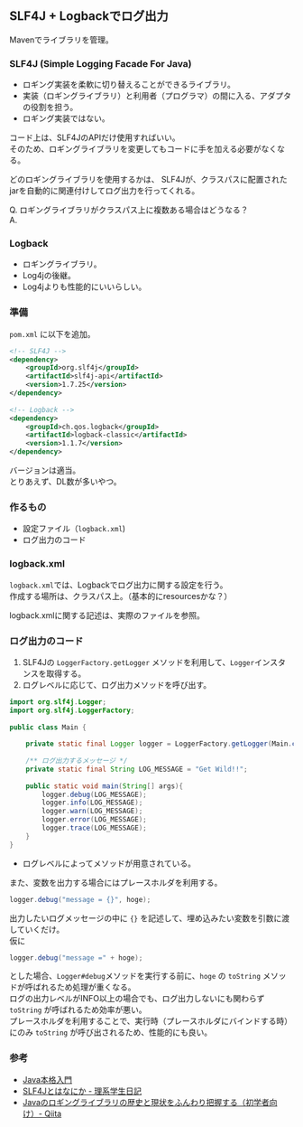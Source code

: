 ## SLF4J + Logbackでログ出力

Mavenでライブラリを管理。


### SLF4J (Simple Logging Facade For Java)

* ロギング実装を柔軟に切り替えることができるライブラリ。
* 実装（ロギングライブラリ）と利用者（プログラマ）の間に入る、アダプタの役割を担う。
* ロギング実装ではない。

コード上は、SLF4JのAPIだけ使用すればいい。<br/>
そのため、ロギングライブラリを変更してもコードに手を加える必要がなくなる。<br/>

どのロギングライブラリを使用するかは、
SLF4Jが、クラスパスに配置されたjarを自動的に関連付けしてログ出力を行ってくれる。<br/>

Q. ロギングライブラリがクラスパス上に複数ある場合はどうなる？<br/>
A. 

### Logback

* ロギングライブラリ。
* Log4jの後継。
* Log4jよりも性能的にいいらしい。

### 準備

`pom.xml` に以下を追加。

```xml:pom.xml
<!-- SLF4J -->
<dependency>
    <groupId>org.slf4j</groupId>
    <artifactId>slf4j-api</artifactId>
    <version>1.7.25</version>
</dependency>
  
<!-- Logback -->
<dependency>
    <groupId>ch.qos.logback</groupId>
    <artifactId>logback-classic</artifactId>
    <version>1.1.7</version>
</dependency>
```

バージョンは適当。<br/>
とりあえず、DL数が多いやつ。

### 作るもの

* 設定ファイル（`logback.xml`)
* ログ出力のコード

### logback.xml

`logback.xml`では、Logbackでログ出力に関する設定を行う。<br/>
作成する場所は、クラスパス上。（基本的にresourcesかな？）

logback.xmlに関する記述は、実際のファイルを参照。


### ログ出力のコード

1. SLF4Jの `LoggerFactory.getLogger` メソッドを利用して、`Logger`インスタンスを取得する。
1. ログレベルに応じて、ログ出力メソッドを呼び出す。

```java
import org.slf4j.Logger;
import org.slf4j.LoggerFactory;
  
public class Main {
  
    private static final Logger logger = LoggerFactory.getLogger(Main.class);
  
    /** ログ出力するメッセージ */
    private static final String LOG_MESSAGE = "Get Wild!!";
  
    public static void main(String[] args){
        logger.debug(LOG_MESSAGE);
        logger.info(LOG_MESSAGE);
        logger.warn(LOG_MESSAGE);
        logger.error(LOG_MESSAGE);
        logger.trace(LOG_MESSAGE);
    }
}
```

* ログレベルによってメソッドが用意されている。

また、変数を出力する場合にはプレースホルダを利用する。

```java
logger.debug("message = {}", hoge);
```

出力したいログメッセージの中に `{}` を記述して、埋め込みたい変数を引数に渡していくだけ。<br/>
仮に

```java
logger.debug("message =" + hoge);
```

とした場合、`Logger#debug`メソッドを実行する前に、`hoge` の `toString` メソッドが呼ばれるため処理が重くなる。<br/>
ログの出力レベルがINFO以上の場合でも、ログ出力しないにも関わらず `toString` が呼ばれるため効率が悪い。<br/>
プレースホルダを利用することで、実行時（プレースホルダにバインドする時）にのみ `toString` が呼び出されるため、性能的にも良い。

### 参考

* [Java本格入門](http://gihyo.jp/book/2017/978-4-7741-8909-3)
* [SLF4Jとはなにか - 理系学生日記](http://kiririmode.hatenablog.jp/entry/20150526/1432625055)
* [Javaのロギングライブラリの歴史と現状をふんわり把握する（初学者向け）- Qiita](http://qiita.com/nisshiee/items/c5388f1d472ec86295e0)